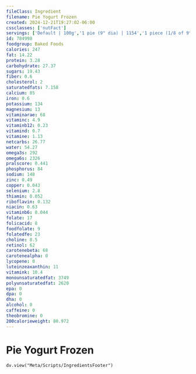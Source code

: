 ```yaml
---
fileClass: Ingredient
filename: Pie Yogurt Frozen
created: 2024-12-21T19:27:02-06:00
cssclasses: ['nutFact']
servings: ['Default | 100g','1 pie (9" dia) | 1154','1 piece (1/8 of 9" dia) | 144','1 surface inch | 18']
id: 784998
foodgroup: Baked Foods
calories: 247
fat: 14.22
protein: 3.28
carbohydrate: 27.37
sugars: 19.43
fiber: 0.6
cholesterol: 2
saturatedfats: 7.158
calcium: 85
iron: 0.6
potassium: 134
magnesium: 13
vitaminarae: 68
vitaminc: 4.9
vitaminb12: 0.23
vitamind: 0.7
vitamine: 1.13
netcarbs: 26.77
water: 54.27
omega3s: 292
omega6s: 2326
pralscore: 0.441
phosphorus: 84
sodium: 148
zinc: 0.49
copper: 0.043
selenium: 2.8
thiamin: 0.052
riboflavin: 0.132
niacin: 0.63
vitaminb6: 0.044
folate: 17
folicacid: 8
foodfolate: 9
folatedfe: 23
choline: 8.5
retinol: 62
carotenebeta: 68
carotenealpha: 0
lycopene: 0
luteinzeaxanthin: 11
vitamink: 10.4
monounsaturatedfat: 3749
polyunsaturatedfat: 2620
epa: 0
dpa: 0
dha: 0
alcohol: 0
caffeine: 0
theobromine: 0
200calorieweight: 80.972
---
```


# Pie Yogurt Frozen

```dataviewjs
dv.view("Meta/Scripts/IngredientsFooter")
```